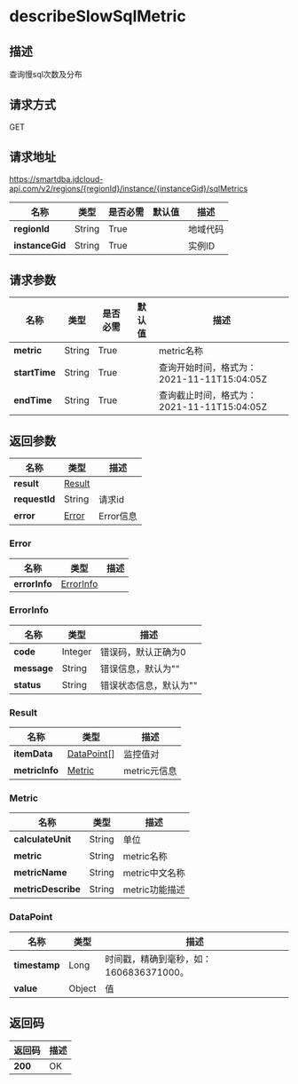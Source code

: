 # describeSlowSqlMetric


## 描述
查询慢sql次数及分布

## 请求方式
GET

## 请求地址
https://smartdba.jdcloud-api.com/v2/regions/{regionId}/instance/{instanceGid}/sqlMetrics

|名称|类型|是否必需|默认值|描述|
|---|---|---|---|---|
|**regionId**|String|True| |地域代码|
|**instanceGid**|String|True| |实例ID|

## 请求参数
|名称|类型|是否必需|默认值|描述|
|---|---|---|---|---|
|**metric**|String|True| |metric名称|
|**startTime**|String|True| |查询开始时间，格式为：2021-11-11T15:04:05Z|
|**endTime**|String|True| |查询截止时间，格式为：2021-11-11T15:04:05Z|


## 返回参数
|名称|类型|描述|
|---|---|---|
|**result**|[Result](#result)| |
|**requestId**|String|请求id|
|**error**|[Error](#error)|Error信息|

### <div id="Error">Error</div>
|名称|类型|描述|
|---|---|---|
|**errorInfo**|[ErrorInfo](#errorinfo)| |
### <div id="ErrorInfo">ErrorInfo</div>
|名称|类型|描述|
|---|---|---|
|**code**|Integer|错误码，默认正确为0|
|**message**|String|错误信息，默认为""|
|**status**|String|错误状态信息，默认为""|
### <div id="Result">Result</div>
|名称|类型|描述|
|---|---|---|
|**itemData**|[DataPoint[]](#datapoint)|监控值对|
|**metricInfo**|[Metric](#metric)|metric元信息|
### <div id="Metric">Metric</div>
|名称|类型|描述|
|---|---|---|
|**calculateUnit**|String|单位|
|**metric**|String|metric名称|
|**metricName**|String|metric中文名称|
|**metricDescribe**|String|metric功能描述|
### <div id="DataPoint">DataPoint</div>
|名称|类型|描述|
|---|---|---|
|**timestamp**|Long|时间戳，精确到毫秒，如：1606836371000。|
|**value**|Object|值|

## 返回码
|返回码|描述|
|---|---|
|**200**|OK|

